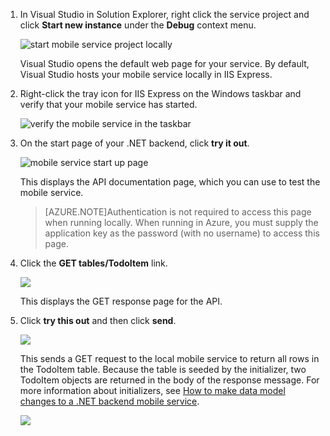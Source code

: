 
1. In Visual Studio in Solution Explorer, right click the service project and click **Start new instance** under the **Debug** context menu.

    ![start mobile service project locally](./media/mobile-services-dotnet-backend-test-local-service-api-documentation/vs-start-debug-service-project.png)

    Visual Studio opens the default web page for your service. By default, Visual Studio hosts your mobile service locally in IIS Express.

2. Right-click the tray icon for IIS Express on the Windows taskbar and verify that your mobile service has started.

	 ![verify the mobile service in the taskbar](./media/mobile-services-dotnet-backend-test-local-service-api-documentation/iis-express-tray.png)

3. On the start page of your .NET backend, click **try it out**.

    ![mobile service start up page](./media/mobile-services-dotnet-backend-test-local-service-api-documentation/service-welcome-page.png)

    This displays the API documentation page, which you can use to test the mobile service.

	>[AZURE.NOTE]Authentication is not required to access this page when running locally. When running in Azure, you must supply the application key as the password (with no username) to access this page.

4. Click the **GET tables/TodoItem** link.

	![](./media/mobile-services-dotnet-backend-test-local-service-api-documentation/service-api-documentation-page.png)
   	
	This displays the GET response page for the API.

5. Click **try this out** and then click **send**.
 
	![](./media/mobile-services-dotnet-backend-test-local-service-api-documentation/service-try-this-out-get-todoitems.png)

	This sends a GET request to the local mobile service to return all rows in the TodoItem table. Because the table is seeded by the initializer, two TodoItem objects are returned in the body of the response message. For more information about initializers, see [How to make data model changes to a .NET backend mobile service](/documentation/articles/mobile-services-dotnet-backend-how-to-use-code-first-migrations).

	![](./media/mobile-services-dotnet-backend-test-local-service-api-documentation/service-try-this-out-get-response.png)